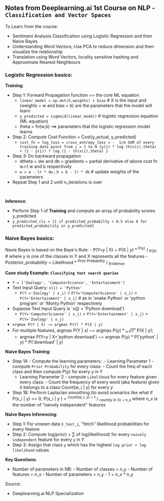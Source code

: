 ## **Notes from Deeplearning.ai 1st Course on NLP - `Classification and Vector Spaces`**

To Learn from the course: 
- Sentiment Analysis Classification using Logistic Regression and then Naive Bayes
- Understanding Word Vectors; Use PCA to reduce dimension and then visualize the relationship
- Translation using Word Vectors, locality sensitive hashing and Approximate Nearest Neighbours

### Logistic Regression basics: <br>
**Training**: 
- Step 1: Forward Propagation function == the core ML equation
    - `linear_model = np.dot(X,weights) + bias` # X is the input and (weights = w and bias = b) are the parameters that the model will learn
    - `y_predicted = sigmoid(linear_model)` # logistic regression equation (ML equation)
    - theta = fn(w,b) ==> parameters that the logistic regression model learns
- Step 2: Compute Cost Function = Cost(y_actual, y_predicted)
    - `cost_fn = log_loss = cross_entropy_loss = -  1/m SUM of every training data point from i = 1 to N {y(i) * log (h(x(i),theta) + (1 - y(i)) * log (1 - (h(x(i),theta) }`
- Step 3: Do backward propagation
    - dtheta = dw and db = gradients = partial derivative of above cost fn w.r.t w and b respectively
    - `w = w - lr * dw` ; `b = b - lr * db` # update weights of the parameters
- Repeat Step 1 and 2 until n_iterations is over
<br>

**Inference**:
- Perform Step 1 of **Training** and compute an array of probability scores y_predicted
- `y_predicted_cls = [1 if predicted_probabilty > 0.5 else 0 for predicted_probability in y_predicted]`

### Naive Bayes basics: <br>

Navie Bayes is based on the Baye's Rule:
    - P(Y=y | X) = P(X | y) * <sup>P(y)</sup> / <sub>P(X)</sub>  # where y is one of the classes in Y and X represents all the features
    - Posterior_probability = Likelihood *  <sup>Prior Probability</sup> / <sub>Evidence</sub> 

**Case study Example: `Classifying text search queries`** <br>
- `Y = ['Zoology', 'ComputerScience', 'Entertainment']`
- Text Input Query: `x(i) = 'Python'`
    - `P(Y ='Zoology' | x_i)` > `P(Y='ComputerScience' | x_i)` > `P(Y='Entertainment' | x_i)` # as in 'snake Python' or 'python program' or 'Monty Python' respectively
- Suppose Text Input Query is `x(j) = 'Python download') 
    -  `P(Y='ComputerScience' | x_j)` > `P(Y='Entertainment' | x_j)` > `P(Y='Zoology' | x_j)` 
- `argmax P(Y | X) ~= argmax P(Y) * P(X | y)`
- For multiple features, argmax P(Y | x) ~= argmax P(y) * <sub>i=1</sub>&prod;<sup>n</sup> P(X | y);
    -  argmax P(Y=y | X='python download') ~= argmax P(y) * P('python' | y) * P('download' | y)

**Naive Bayes Training**: <br>
- Step 1A - Compute the learning parameters: 
    .- Learning Parameter 1 - compute `Prior Probability` for every class: 
           - Count the freq of each class and then compute P(y) for every y in Y
     - Learning Parameter 2 - compute `Likelihood` for every feature given every class: 
           - Count the frequency of every word (aka feature) given it belongs to a class Count(w_i | y) for every y
- Step 1B: Perform Laplacian smoothing (to avoid scenarios like what if P(x_i | y) == 0; P(x_i | y ) = <sup>count(w_i, y) + 1</sup> / <sub> count(y in X) + n_x </sub> where n_x is the number of "naively independent" features

**Naive Bayes Inferencing**: <br>
- Step 1: For unseen data `X_test_i`, "fetch" likelihood probabilities for every feature 
- Step 2: Compute log(prior) + &sum; of log(likelihood) for every `naively independent` feature for every `y` in Y
- Step 3: Assign that class `y` which has the highest `log prior + log likelihood` values 

**Key Questions**:
- Number of parameters in NB:
      - Number of classes = n_y
      - Number of features = n_x
      - Number of parameters = n_y - 1 + n_x * n_y  

Source: 
- Deeplearning.ai NLP Specialization

